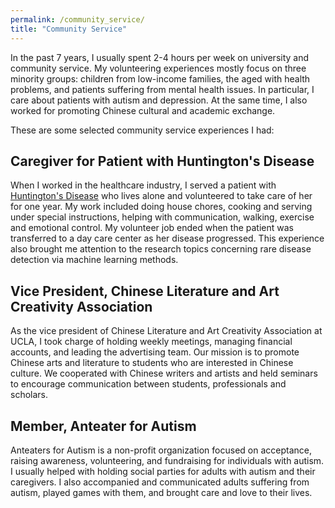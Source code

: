 ```yaml
---
permalink: /community_service/
title: "Community Service"
---
```


In the past 7 years, I usually spent 2-4 hours per week on university and community service.
My volunteering experiences mostly focus on three minority groups: children from low-income families, the aged with health problems, 
and patients suffering from mental health issues. In particular, I care about patients with autism and depression. At the same time,
I also worked for promoting Chinese cultural and academic exchange. 

These are some selected community service experiences I had:

## Caregiver for Patient with Huntington's Disease

When I worked in the healthcare industry, I served a patient with [Huntington's Disease](https://en.wikipedia.org/wiki/Huntington%27s_disease)
who lives alone and volunteered to take care of her for one year. My work included doing house chores,
cooking and serving under special instructions, helping with communication, walking, exercise and emotional control. 
My volunteer job ended when the patient was transferred 
to a day care center as her disease progressed. 
This experience also brought me attention to the research topics concerning rare disease detection via machine learning methods.


## Vice President, Chinese Literature and Art Creativity Association

As the vice president of Chinese Literature and Art Creativity Association at UCLA, I took charge of holding weekly meetings, managing financial accounts,
and leading the advertising team. Our mission is to promote Chinese arts and literature to students who are interested in Chinese culture. We cooperated with
Chinese writers and artists and held seminars to encourage communication between students, professionals and scholars. 

## Member, Anteater for Autism

Anteaters for Autism is a non-profit organization focused on acceptance, raising awareness, volunteering, and fundraising for individuals with autism. 
I usually helped with holding social parties for adults with autism and their caregivers. I also accompanied and communicated adults suffering from autism, 
played games with them, and brought care and love to their lives.

